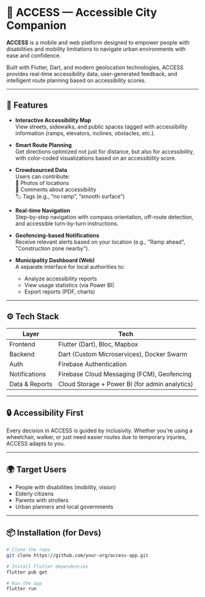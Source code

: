 # 📱 ACCESS — Accessible City Companion

**ACCESS** is a mobile and web platform designed to empower people with disabilities and mobility limitations to navigate urban environments with ease and confidence.

Built with Flutter, Dart, and modern geolocation technologies, ACCESS provides real-time accessibility data, user-generated feedback, and intelligent route planning based on accessibility scores.

---

## 🚀 Features

- **Interactive Accessibility Map**  
  View streets, sidewalks, and public spaces tagged with accessibility information (ramps, elevators, inclines, obstacles, etc.).

- **Smart Route Planning**  
  Get directions optimized not just for distance, but also for accessibility, with color-coded visualizations based on an accessibility score.

- **Crowdsourced Data**  
  Users can contribute:  
  📸 Photos of locations  
  📝 Comments about accessibility  
  🏷️ Tags (e.g., “no ramp”, “smooth surface”)

- **Real-time Navigation**  
  Step-by-step navigation with compass orientation, off-route detection, and accessible turn-by-turn instructions.

- **Geofencing-based Notifications**  
  Receive relevant alerts based on your location (e.g., "Ramp ahead", "Construction zone nearby").

- **Municipality Dashboard (Web)**  
  A separate interface for local authorities to:
    - Analyze accessibility reports
    - View usage statistics (via Power BI)
    - Export reports (PDF, charts)

---

## ⚙️ Tech Stack

| Layer     | Tech                                      |
| --------- | ---------------------------------------- |
| Frontend  | Flutter (Dart), Bloc, Mapbox              |
| Backend   | Dart (Custom Microservices), Docker Swarm |
| Auth      | Firebase Authentication                   |
| Notifications | Firebase Cloud Messaging (FCM), Geofencing |
| Data & Reports | Cloud Storage + Power BI (for admin analytics) |

---

## 🔒 Accessibility First

Every decision in ACCESS is guided by inclusivity. Whether you're using a wheelchair, walker, or just need easier routes due to temporary injuries, ACCESS adapts to you.

---

## 🌍 Target Users

- People with disabilities (mobility, vision)
- Elderly citizens
- Parents with strollers
- Urban planners and local governments

---

## 📦 Installation (for Devs)

```bash
# Clone the repo
git clone https://github.com/your-org/access-app.git

# Install Flutter dependencies
flutter pub get

# Run the app
flutter run